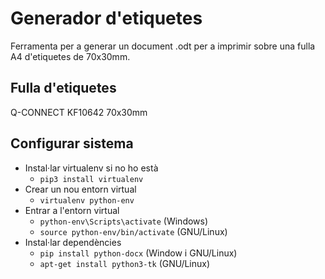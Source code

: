 # Generador d'etiquetes
Ferramenta per a generar un document .odt per a imprimir sobre una fulla A4 d'etiquetes de 70x30mm. 

## Fulla d'etiquetes
Q-CONNECT KF10642 70x30mm

## Configurar sistema
- Instal·lar virtualenv si no ho està
 	- `pip3 install virtualenv`
- Crear un nou entorn virtual
	- `virtualenv python-env`
- Entrar a l'entorn virtual 
	- `python-env\Scripts\activate` (Windows)
	- `source python-env/bin/activate` (GNU/Linux)
- Instal·lar dependències
	- `pip install python-docx` (Window i GNU/Linux)
	- `apt-get install python3-tk` (GNU/Linux)
